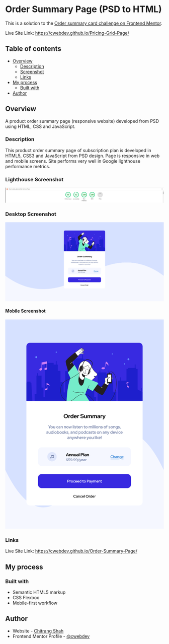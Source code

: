 # Order Summary Page (PSD to HTML)

This is a solution to the [Order summary card challenge on Frontend Mentor](https://www.frontendmentor.io/challenges/order-summary-component-QlPmajDUj).

Live Site Link: https://cwebdev.github.io/Pricing-Grid-Page/

## Table of contents

- [Overview](#overview)
  - [Description](#description)
  - [Screenshot](#screenshot)
  - [Links](#links)
- [My process](#my-process)
  - [Built with](#built-with)  
- [Author](#author)


## Overview

A product order summary page (responsive website) developed from PSD using HTML, CSS and JavaScript.

### Description

This product order summary page of subscription plan is developed in HTML5, CSS3 and JavaScript from PSD design. Page is responsive in web and mobile screens. Site performs very well in Google lighthouse performance metrics.

### Lighthouse Screenshot

![](./Lighthouse_Screenshot.jpg)

### Desktop Screenshot

![](./Desktop_Screenshot.png)

#### Mobile Screenshot

![](./Mobile_Screenshot.png)

### Links

Live Site Link: https://cwebdev.github.io/Order-Summary-Page/

## My process

### Built with

- Semantic HTML5 markup
- CSS Flexbox
- Mobile-first workflow

## Author

- Website - [Chitrang Shah](https://chitrang.webflow.io/)
- Frontend Mentor Profile - [@cwebdev](https://www.frontendmentor.io/profile/cwebdev)